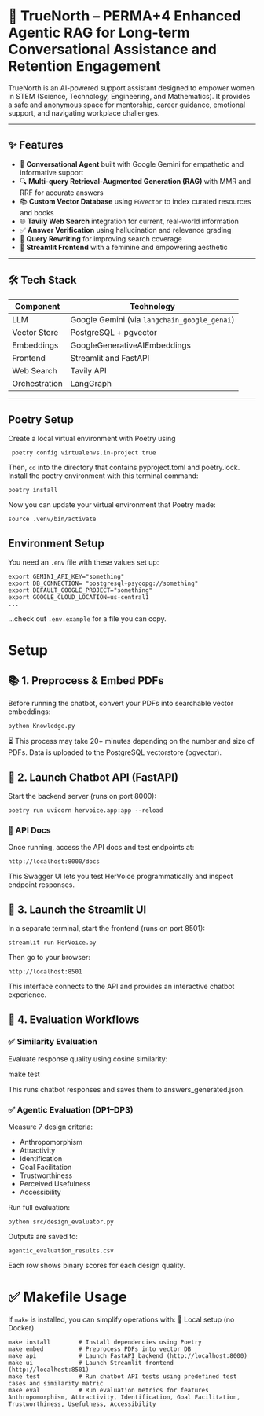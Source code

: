 # 💜 TrueNorth – PERMA+4 Enhanced Agentic RAG for Long-term Conversational Assistance and Retention Engagement

TrueNorth is an AI-powered support assistant designed to empower women in STEM (Science, Technology, Engineering, and Mathematics). It provides a safe and anonymous space for mentorship, career guidance, emotional support, and navigating workplace challenges.

---
## ✨ Features

- 🤖 **Conversational Agent** built with Google Gemini for empathetic and informative support  
- 🔍 **Multi-query Retrieval-Augmented Generation (RAG)** with MMR and RRF for accurate answers  
- 📚 **Custom Vector Database** using `PGVector` to index curated resources and books  
- 🌐 **Tavily Web Search** integration for current, real-world information  
- ✅ **Answer Verification** using hallucination and relevance grading  
- 🧠 **Query Rewriting** for improving search coverage  
- 🎨 **Streamlit Frontend** with a feminine and empowering aesthetic  

---

## 🛠️ Tech Stack

| Component    | Technology                              |
|--------------|------------------------------------------|
| LLM          | Google Gemini (via `langchain_google_genai`) |
| Vector Store | PostgreSQL + pgvector                    |
| Embeddings   | GoogleGenerativeAIEmbeddings             |
| Frontend     | Streamlit and FastAPI                    |
| Web Search   | Tavily API                               |
| Orchestration| LangGraph                                |

---

## Poetry Setup

Create a local virtual environment with Poetry using
```
 poetry config virtualenvs.in-project true
```
Then, `cd` into the directory that contains pyproject.toml and poetry.lock. Install the poetry environment with this terminal command:
```
poetry install
```
Now you can update your virtual environment that Poetry made:
```
source .venv/bin/activate
```

## Environment Setup
You need an `.env` file with these values set up:
```
export GEMINI_API_KEY="something"
export DB_CONNECTION= "postgresql+psycopg://something"
export DEFAULT_GOOGLE_PROJECT="something"
export GOOGLE_CLOUD_LOCATION=us-central1
...
```

...check out `.env.example` for a file you can copy.

# Setup
## 📚 1. Preprocess & Embed  PDFs

Before running the chatbot, convert your PDFs into searchable vector embeddings:

```python Knowledge.py```

⏳ This process may take 20+ minutes depending on the number and size of PDFs. Data is uploaded to the PostgreSQL vectorstore (pgvector).


## 📡 2. Launch Chatbot API (FastAPI)

Start the backend server (runs on port 8000):

`poetry run uvicorn hervoice.app:app --reload`

### 🔗 API Docs

Once running, access the API docs and test endpoints at:

```http://localhost:8000/docs```

This Swagger UI lets you test HerVoice programmatically and inspect endpoint responses.

## 🌸 3. Launch the Streamlit UI

In a separate terminal, start the frontend (runs on port 8501):

```streamlit run HerVoice.py```

Then go to your browser:

`http://localhost:8501`

This interface connects to the API and provides an interactive chatbot experience.

## 📐 4. Evaluation Workflows
### ✅ Similarity Evaluation

Evaluate response quality using cosine similarity:

make test

This runs chatbot responses and saves them to answers_generated.json.
### ✅ Agentic Evaluation (DP1–DP3)

Measure 7 design criteria:

- Anthropomorphism
- Attractivity
- Identification
- Goal Facilitation
- Trustworthiness
- Perceived Usefulness
- Accessibility

Run full evaluation:

`python src/design_evaluator.py`

Outputs are saved to:

`agentic_evaluation_results.csv`

Each row shows binary scores for each design quality.

# ✅ Makefile Usage

If `make` is installed, you can simplify operations with:
🔧 Local setup (no Docker)

```
make install        # Install dependencies using Poetry
make embed          # Preprocess PDFs into vector DB
make api            # Launch FastAPI backend (http://localhost:8000)
make ui             # Launch Streamlit frontend (http://localhost:8501)
make test           # Run chatbot API tests using predefined test cases and similarity matric
make eval           # Run evaluation metrics for features Anthropomorphism, Attractivity, Identification, Goal Facilitation, Trustworthiness, Usefulness, Accessibility
```
